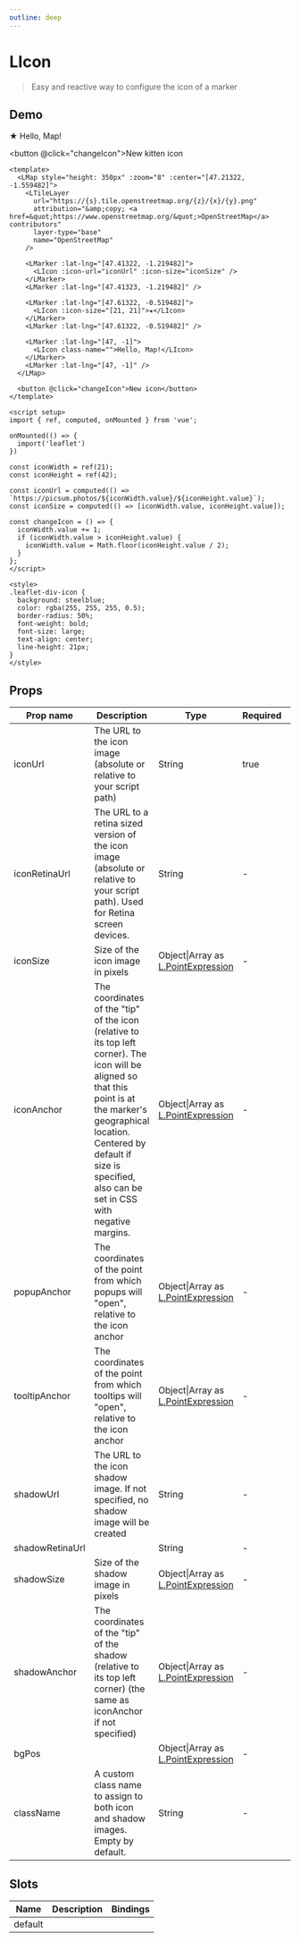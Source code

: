 ```yaml
---
outline: deep
---
```


# LIcon

> Easy and reactive way to configure the icon of a marker

## Demo

<script setup>
 
import "leaflet/dist/leaflet.css";
import { LMap, LTileLayer, LMarker, LIcon } from '@vue-leaflet/vue-leaflet';
import { ref, computed } from 'vue'

const iconWidth = ref(21);
const iconHeight = ref(42);

const iconUrl = computed(() => `https://picsum.photos/${iconWidth.value}/${iconHeight.value}`);
const iconSize = computed(() => [iconWidth.value, iconHeight.value]);

const changeIcon = () => {
  iconWidth.value += 1;
  if (iconWidth.value > iconHeight.value) {
    iconWidth.value = Math.floor(iconHeight.value / 2);
  }
};
</script>

<LMap style="height: 350px" :zoom="8" :center="[47.21322, -1.559482]">
  <LTileLayer
    url="https://{s}.tile.openstreetmap.org/{z}/{x}/{y}.png"
    attribution="&amp;copy; <a href=&quot;https://www.openstreetmap.org/&quot;>OpenStreetMap</a> contributors"
    layer-type="base"
    name="OpenStreetMap"
  />

  <LMarker :lat-lng="[47.41322, -1.219482]">
    <LIcon :icon-url="iconUrl" :icon-size="iconSize" />
  </LMarker>
  <LMarker :lat-lng="[47.41323, -1.219482]" />

  <LMarker :lat-lng="[47.61322, -0.519482]">
    <LIcon :icon-size="[21, 21]">★</LIcon>
  </LMarker>
  <LMarker :lat-lng="[47.61322, -0.519482]" />

  <LMarker :lat-lng="[47, -1]">
    <LIcon class-name="">Hello, Map!</LIcon>
  </LMarker>
  <LMarker :lat-lng="[47, -1]" />
</LMap>

<button @click="changeIcon">New kitten icon</button>

<style>
.leaflet-div-icon {
  background: steelblue;
  color: rgba(255, 255, 255, 0.5);
  border-radius: 50%;
  font-weight: bold;
  font-size: large;
  text-align: center;
  line-height: 21px;
}
</style>

```vue
<template>
  <LMap style="height: 350px" :zoom="8" :center="[47.21322, -1.559482]">
    <LTileLayer
      url="https://{s}.tile.openstreetmap.org/{z}/{x}/{y}.png"
      attribution="&amp;copy; <a href=&quot;https://www.openstreetmap.org/&quot;>OpenStreetMap</a> contributors"
      layer-type="base"
      name="OpenStreetMap"
    />

    <LMarker :lat-lng="[47.41322, -1.219482]">
      <LIcon :icon-url="iconUrl" :icon-size="iconSize" />
    </LMarker>
    <LMarker :lat-lng="[47.41323, -1.219482]" />

    <LMarker :lat-lng="[47.61322, -0.519482]">
      <LIcon :icon-size="[21, 21]">★</LIcon>
    </LMarker>
    <LMarker :lat-lng="[47.61322, -0.519482]" />

    <LMarker :lat-lng="[47, -1]">
      <LIcon class-name="">Hello, Map!</LIcon>
    </LMarker>
    <LMarker :lat-lng="[47, -1]" />
  </LMap>

  <button @click="changeIcon">New icon</button>
</template>

<script setup>
import { ref, computed, onMounted } from 'vue';

onMounted(() => {
  import('leaflet')
})

const iconWidth = ref(21);
const iconHeight = ref(42);

const iconUrl = computed(() => `https://picsum.photos/${iconWidth.value}/${iconHeight.value}`);
const iconSize = computed(() => [iconWidth.value, iconHeight.value]);

const changeIcon = () => {
  iconWidth.value += 1;
  if (iconWidth.value > iconHeight.value) {
    iconWidth.value = Math.floor(iconHeight.value / 2);
  }
};
</script>

<style>
.leaflet-div-icon {
  background: steelblue;
  color: rgba(255, 255, 255, 0.5);
  border-radius: 50%;
  font-weight: bold;
  font-size: large;
  text-align: center;
  line-height: 21px;
}
</style>
```

## Props

| Prop name       | Description                                                                                                                                                                                                                                               | Type                                                                             | Required | Default |
| --------------- | --------------------------------------------------------------------------------------------------------------------------------------------------------------------------------------------------------------------------------------------------------- | -------------------------------------------------------------------------------- | -------- | ------- |
| iconUrl         | The URL to the icon image (absolute or relative to your script path)                                                                                                                                                                                      | String                                                                           | true     | null    |
| iconRetinaUrl   | The URL to a retina sized version of the icon image (absolute or relative to your script path). Used for Retina screen devices.                                                                                                                           | String                                                                           | -        | null    |
| iconSize        | Size of the icon image in pixels                                                                                                                                                                                                                          | Object\|Array as [L.PointExpression](https://leafletjs.com/reference.html#point) | -        | null    |
| iconAnchor      | The coordinates of the "tip" of the icon (relative to its top left corner). The icon will be aligned so that this point is at the marker's geographical location. Centered by default if size is specified, also can be set in CSS with negative margins. | Object\|Array as [L.PointExpression](https://leafletjs.com/reference.html#point) | -        | null    |
| popupAnchor     | The coordinates of the point from which popups will "open", relative to the icon anchor                                                                                                                                                                   | Object\|Array as [L.PointExpression](https://leafletjs.com/reference.html#point) | -        | [0, 0]  |
| tooltipAnchor   | The coordinates of the point from which tooltips will "open", relative to the icon anchor                                                                                                                                                                 | Object\|Array as [L.PointExpression](https://leafletjs.com/reference.html#point) | -        | [0, 0]  |
| shadowUrl       | The URL to the icon shadow image. If not specified, no shadow image will be created                                                                                                                                                                       | String                                                                           | -        | null    |
| shadowRetinaUrl |                                                                                                                                                                                                                                                           | String                                                                           | -        | null    |
| shadowSize      | Size of the shadow image in pixels                                                                                                                                                                                                                        | Object\|Array as [L.PointExpression](https://leafletjs.com/reference.html#point) | -        | null    |
| shadowAnchor    | The coordinates of the "tip" of the shadow (relative to its top left corner) (the same as iconAnchor if not specified)                                                                                                                                    | Object\|Array as [L.PointExpression](https://leafletjs.com/reference.html#point) | -        | null    |
| bgPos           |                                                                                                                                                                                                                                                           | Object\|Array as [L.PointExpression](https://leafletjs.com/reference.html#point) | -        | [0, 0]  |
| className       | A custom class name to assign to both icon and shadow images. Empty by default.                                                                                                                                                                           | String                                                                           | -        | ''      |

## Slots

| Name    | Description | Bindings |
| ------- | ----------- | -------- |
| default |             |          |
